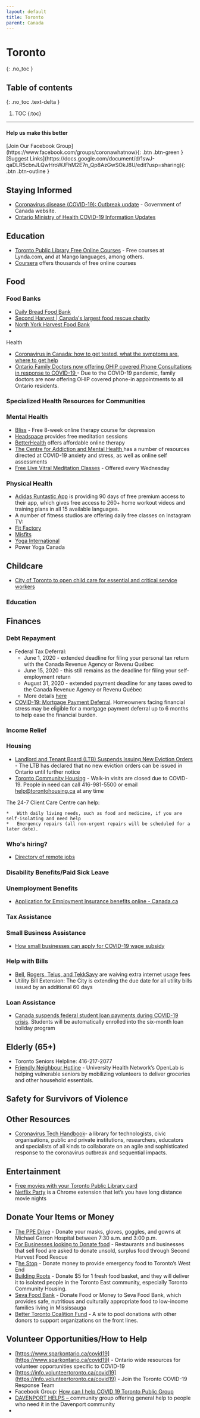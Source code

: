 ```yaml
---
layout: default
title: Toronto
parent: Canada
---
```


# Toronto
{: .no_toc }

## Table of contents
{: .no_toc .text-delta }

1. TOC
{:toc}

---

#### Help us make this better
<span class="fs-5">
[Join Our Facebook Group](https://www.facebook.com/groups/coronawhatnow){: .btn .btn-green } [Suggest Links](https://docs.google.com/document/d/1swJ-qaDLR5cbnJLQwHroWJFhM2E7n_Qp8AzGwSOkJ8U/edit?usp=sharing){: .btn .btn-outline }
</span>

## Staying Informed



*   [Coronavirus disease (COVID-19): Outbreak update](https://www.canada.ca/en/public-health/services/diseases/2019-novel-coronavirus-infection.html) - Government of Canada website. 
*   [Ontario Ministry of Health COVID-19 Information Updates ](https://www.ontario.ca/page/2019-novel-coronavirus?_ga=2.83869855.888435990.1585183989-418767691.1583958102)


## Education



*   [Toronto Public Library Free Online Courses](https://www.torontopubliclibrary.ca/elearning/) - Free courses at Lynda.com, and at Mango languages, among others.
*   [Coursera](https://www.coursera.org/) offers thousands of free online courses


## Food


### Food Banks



*   [Daily Bread Food Bank](https://www.dailybread.ca/)
*   [Second Harvest | Canada's largest food rescue charity ](https://secondharvest.ca/)
*   [North York Harvest Food Bank](https://northyorkharvest.com/)
*   

Health



*   [Coronavirus in Canada: how to get tested, what the symptoms are, where to get help](https://www.macleans.ca/society/health/coronavirus-in-canada-how-to-get-tested-what-the-symptoms-are-where-to-get-help/?fbclid=IwAR2DU2ER4axgdowHLdz4aV2fGwLvyIds1OVmXC0JJbmYOQGzjWSgMXR2Rvw)
*   [Ontario Family Doctors now offering OHIP covered Phone Consultations in response to COVID-19 ](https://dialadoc.ca/)- Due to the COVID-19 pandemic, family doctors are now offering OHIP covered phone-in appointments to all Ontario residents.


### Specialized Health Resources for Communities


### Mental Health



*   [Bliss](https://cimhs.com/) - Free 8-week online therapy course for depression
*   [Headspace](https://www.headspace.com/covid-19) provides free meditation sessions 
*   [BetterHealth](https://www.betterhelp.com/) offers affordable online therapy 
*   [The Centre for Addiction and Mental Health ](https://www.camh.ca/en/health-info/mental-health-and-covid-19)has a number of resources directed at COVID-19 anxiety and stress, as well as online self assessments
*   [Free Live Vitral Meditation Classes](https://peakwellnessco.com/free-live-meditations/) - Offered every Wednesday 


### Physical Health



*   [Adidas Runtastic App](https://www.runtastic.com/checkout/results?experiments=benefits_footer&hide_progress_indicator=true&code=RNT-WBDA-XAVD&utm_campaign=home_workout_2020&utm_content=premium&utm_medium=email.newsletter&utm_source=runtastic&utm_term=2020-03-22&ut=65c587c02bf8a4a1166b9a262229377049160c2f&sc_src=email_2061300&sc_lid=24325610&sc_uid=nx6hB0LUkO&sc_llid=25137) is providing 90 days of free premium access to their app, which gives free access to 260+ home workout videos and training plans in all 15 available languages.
*   A number of fitness studios are offering daily free classes on Instagram TV: 
*   [Fit Factory](https://www.instagram.com/fitfactoryto/?hl=en)
*   [Misfits](https://www.instagram.com/misfits/)
*   [Yoga International](https://www.instagram.com/yoga_international/)
*   Power Yoga Canada


## Childcare



*   [City of Toronto to open child care for essential and critical service workers](https://www.toronto.ca/home/media-room/news-releases-media-advisories/?nrkey=AEE03C37DBFF724485258533005C7107)


### Education


## Finances


### Debt Repayment



*   Federal Tax Deferral: 
    *   June 1, 2020 - extended deadline for filing your personal tax return with the Canada Revenue Agency or Revenu Québec 
    *   June 15, 2020 - this still remains as the deadline for filing your self-employment return
    *   August 31, 2020 - extended payment deadline for any taxes owed to the Canada Revenue Agency or Revenu Québec
    *   More details [here](https://www.canada.ca/en/department-finance/news/2020/03/canadas-covid-19-economic-response-plan-support-for-canadians-and-businesses.html#Flexibility_for_Tax-filers)
*   [COVID-19: Mortgage Payment Deferral](https://www.cmhc-schl.gc.ca/en/finance-and-investing/mortgage-loan-insurance/the-resource/covid19-understanding-mortgage-payment-deferral). Homeowners facing financial stress may be eligible for a mortgage payment deferral up to 6 months to help ease the financial burden.


### Income Relief


### Housing



*   [Landlord and Tenant Board (LTB) Suspends Issuing New Eviction Orders](http://www.sjto.gov.on.ca/en/latest-news/) - The LTB has declared that no new eviction orders can be issued in Ontario until further notice
*   [Toronto Community Housing](https://www.torontohousing.ca/) - Walk-in visits are closed due to COVID-19. People in need can call 416-981-5500 or email help@torontohousing.ca at any time

The 24-7 Client Care Centre can help:



    *   With daily living needs, such as food and medicine, if you are self-isolating and need help 
    *   Emergency repairs (all non-urgent repairs will be scheduled for a later date).


### Who's hiring?



*   [Directory of remote jobs](https://docs.google.com/spreadsheets/d/1M-8J7z605dcPhUjYfyiKVxuci0e4AWsDLo_tvs19C5M/htmlview?fbclid=IwAR3ZaSqQPNqeGQSBgrcET629Zf5XJQqqg5P9Ry5EyAOgC2Ly5uPukF607Vk)


### Disability Benefits/Paid Sick Leave


### Unemployment Benefits



*   [Application for Employment Insurance benefits online - Canada.ca](https://srv270.hrdc-drhc.gc.ca/AW/introduction?GoCTemplateCulture=en-CA)


### Tax Assistance


### Small Business Assistance



*   [How small businesses can apply for COVID-19 wage subsidy](https://globalnews.ca/news/6717963/coronavirus-how-to-apply-for-covid-19-wage-subsidy/)


### Help with Bills



*   [Bell](https://www.bell.ca/Covid-19-update), [Rogers, Telus, and TekkSavy](https://globalnews.ca/news/6673413/coronavirus-rogers-data-overage-fees/) are waiving extra internet usage fees 
*   Utility Bill Extension: The City is extending the due date for all utility bills issued by an additional 60 days


### Loan Assistance



*   [Canada suspends federal student loan payments during COVID-19 crisis](https://www.cbc.ca/news/politics/covid-19-coronavirus-pandemic-student-loans-1.5502179). Students will be automatically enrolled into the six-month loan holiday program


## Elderly (65+)



*   Toronto Seniors Helpline: 416-217-2077
*   [Friendly Neighbour Hotline](http://uhnopenlab.ca/project/hotline/) - University Health Network’s OpenLab is helping vulnerable seniors by mobilizing volunteers to deliver groceries and other household essentials.


## Safety for Survivors of Violence


## Other Resources



*   [Coronavirus Tech Handbook](https://coronavirustechhandbook.com/home)- a library for technologists, civic organisations, public and private institutions, researchers, educators and specialists of all kinds to collaborate on an agile and sophisticated response to the coronavirus outbreak and sequential impacts.


## Entertainment



*   [Free movies with your Toronto Public Library card](https://torontopl.kanopy.com/)
*   [Netflix Party](https://www.netflixparty.com/) is a Chrome extension that let’s you have long distance movie nights


## Donate Your Items or Money



*   [The PPE Drive](https://theppedrive.com/) - Donate your masks, gloves, goggles, and gowns at Michael Garron Hospital between 7:30 a.m. and 3:00 p.m.
*   [For Businesses looking to Donate food](https://foodrescue.ca/businesses) - Restaurants and businesses that sell food are asked to donate unsold, surplus food through Second Harvest Food Rescue
*   T[he Stop](https://www.thestop.org/get-involved/donate/) - Donate money to provide emergency food to Toronto’s West End
*   [Building Roots](http://buildingroots.ca/donate/) - Donate $5 for 1 fresh food basket, and they will deliver it to isolated people in the Toronto East community, especially Toronto Community Housing. 
*   [Seva Food Bank](https://www.sevafoodbank.com/donate/) - Donate Food or Money to Seva Food Bank, which provides safe, nutritious and culturally appropriate food to low-income families living in Mississauga
*   [Better Toronto Coalition Fund](https://torontofoundation.ca/better-toronto-coalition-fund) - A site to pool donations with other donors to support organizations on the front lines. 


## Volunteer Opportunities/How to Help



*   [https://www.sparkontario.ca/covid19](https://www.sparkontario.ca/covid19) - Ontario wide resources for volunteer opportunities specific to COVID-19
*   [https://info.volunteertoronto.ca/covid19](https://info.volunteertoronto.ca/covid19) - Join the Toronto COVID-19 Response Team 
*   Facebook Group: [How can I help COVID 19 Toronto Public Group](https://www.facebook.com/groups/663734187714992/)
*   [DAVENPORT HELPS – ](https://davenporthelps.ca/)community group offering general help to people who need it in the Davenport community 
*   
